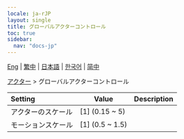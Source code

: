 ```yaml
---
locale: ja-rJP
layout: single
title: グローバルアクターコントロール
toc: true
sidebar:
  nav: "docs-jp"
---
```

[Eng](/dancexr/menu/2025.4/actors/global_actor_control) | [繁中](/tw/dancexr/menu/2025.4/actors/global_actor_control) | [日本語](/jp/dancexr/menu/2025.4/actors/global_actor_control) | [한국어](/kr/dancexr/menu/2025.4/actors/global_actor_control) | [简中](/zh/dancexr/menu/2025.4/actors/global_actor_control)

[アクター](../menu#アクター) > グローバルアクターコントロール



| Setting | Value | Description |
| :--- | --- | :--- |
| アクターのスケール | [1] (0.15 ~ 5) | 
| モーションスケール | [1] (0.5 ~ 1.5) | 

